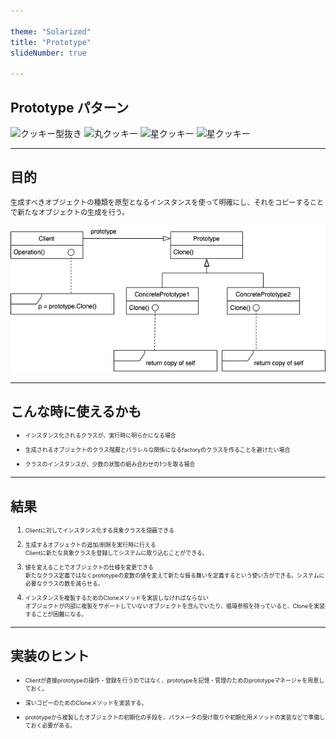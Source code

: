 ```yaml
---

theme: "Solarized"
title: "Prototype"
slideNumber: true

---
```

<style type="text/css"> p,li { font-size:0.8em;text-align:left; }
</style>

## Prototype パターン
<div>
    <img src="./Images/いらすとや/クッキー型抜き.png" alt="クッキー型抜き" style="width:2cm;">
    <img src="./Images/いらすとや/丸クッキー.png" alt="丸クッキー" style="width:2cm;">
    <img src="./Images/いらすとや/星クッキー.png" alt="星クッキー" style="width:2cm;">
    <img src="./Images/いらすとや/星クッキー.png" alt="星クッキー" style="width:2cm;">
</div>

---

## 目的

生成すべきオブジェクトの種類を原型となるインスタンスを使って明確にし、それをコピーすることで新たなオブジェクトの生成を行う。

<img src="./Images/Prototype.png" alt="class_diagram" style="border:none; box-shadow:none; width:20cm;">

---

## こんな時に使えるかも

- インスタンス化されるクラスが、実行時に明らかになる場合

- 生成されるオブジェクトのクラス階層とパラレルな関係になるfactoryのクラスを作ることを避けたい場合

- クラスのインスタンスが、少数の状態の組み合わせの1つを取る場合

---

## 結果

1. Clientに対してインスタンス化する具象クラスを隠蔽できる

2. 生成するオブジェクトの追加/削除を実行時に行える<br>
Clientに新たな具象クラスを登録してシステムに取り込むことができる。

3. 値を変えることでオブジェクトの仕様を変更できる<br>
新たなクラス定義ではなくprototypeの変数の値を変えて新たな振る舞いを定義するという使い方ができる。システムに必要なクラスの数を減らせる。

4. インスタンスを複製するためのCloneメソッドを実装しなければならない<br>
オブジェクトが内部に複製をサポートしていないオブジェクトを含んでいたり、循環参照を持っていると、Cloneを実装することが困難になる。

---

## 実装のヒント

- Clientが直接prototypeの操作・登録を行うのではなく、prototypeを記憶・管理のためのprototypeマネージャを用意しておく。

- 深いコピーのためのCloneメソッドを実装する。

- prototypeから複製したオブジェクトの初期化の手段を、パラメータの受け取りや初期化用メソッドの実装などで準備しておく必要がある。